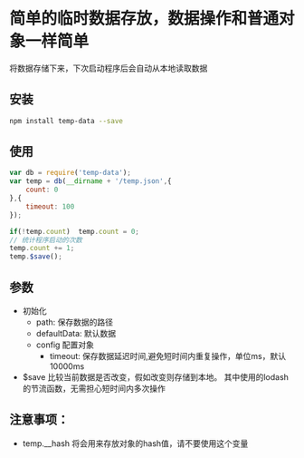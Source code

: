 # 简单的临时数据存放，数据操作和普通对象一样简单
将数据存储下来，下次启动程序后会自动从本地读取数据


## 安装
```sh
npm install temp-data --save
```

## 使用
```js
var db = require('temp-data');
var temp = db(__dirname + '/temp.json',{
    count: 0
},{
    timeout: 100
});

if(!temp.count)  temp.count = 0;
// 统计程序启动的次数
temp.count += 1;
temp.$save();
```

## 参数
* 初始化
    - path:        保存数据的路径
    - defaultData: 默认数据
    - config      配置对象
        - timeout: 保存数据延迟时间,避免短时间内重复操作，单位ms，默认10000ms
* $save 比较当前数据是否改变，假如改变则存储到本地。 其中使用的lodash的节流函数，无需担心短时间内多次操作


## 注意事项：
* temp.__hash 将会用来存放对象的hash值，请不要使用这个变量
